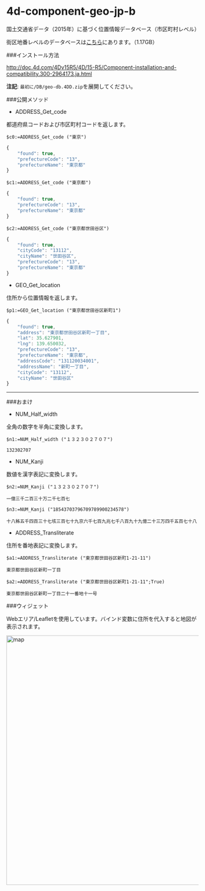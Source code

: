 # 4d-component-geo-jp-b
国土交通省データ（2015年）に基づく位置情報データベース（市区町村レベル）

街区地番レベルのデータベースは[こちら](https://drive.google.com/drive/folders/0B_M-9bo2YDhdN0pUMXdsRUE2VXc?usp=sharing)にあります。（1.17GB）

###インストール方法

http://doc.4d.com/4Dv15R5/4D/15-R5/Component-installation-and-compatibility.300-2964173.ja.html

**注記**: ``最初に/DB/geo-db.4DD.zip``を展開してください。

###公開メソッド

* ADDRESS_Get_code

都道府県コードおよび市区町村コードを返します。

```
$c0:=ADDRESS_Get_code ("東京")
```

```js
{
	"found": true,
	"prefectureCode": "13",
	"prefectureName": "東京都"
}
```

```
$c1:=ADDRESS_Get_code ("東京都")
```

```js
{
	"found": true,
	"prefectureCode": "13",
	"prefectureName": "東京都"
}
```

```
$c2:=ADDRESS_Get_code ("東京都世田谷区")
```

```js
{
	"found": true,
	"cityCode": "13112",
	"cityName": "世田谷区",
	"prefectureCode": "13",
	"prefectureName": "東京都"
}
```

* GEO_Get_location

住所から位置情報を返します。


```
$p1:=GEO_Get_location ("東京都世田谷区新町1")
```

```js
{
	"found": true,
	"address": "東京都世田谷区新町一丁目",
	"lat": 35.627901,
	"lng": 139.650032,
	"prefectureCode": "13",
	"prefectureName": "東京都",
	"addressCode": "131120034001",
	"addressName": "新町一丁目",
	"cityCode": "13112",
	"cityName": "世田谷区"
}
```

---

###おまけ

* NUM_Half_width
 
全角の数字を半角に変換します。

```
$n1:=NUM_Half_width ("１３２３０２７０７")
```

```
132302707
```

* NUM_Kanji
 
数値を漢字表記に変換します。

```
$n2:=NUM_Kanji ("１３２３０２７０７")
```

```
一億三千二百三十万二千七百七
```

```
$n3:=NUM_Kanji ("18543703796709789900234578")
```

```
十八秭五千四百三十七垓三百七十九京六千七百九兆七千八百九十九億二十三万四千五百七十八
```

* ADDRESS_Transliterate
 
住所を番地表記に変換します。

```
$a1:=ADDRESS_Transliterate ("東京都世田谷区新町1-21-11")
```

```
東京都世田谷区新町一丁目
```

```
$a2:=ADDRESS_Transliterate ("東京都世田谷区新町1-21-11";True)
```

```
東京都世田谷区新町一丁目二十一番地十一号
```

###ウィジェット

Webエリア/Leafletを使用しています。バインド変数に住所を代入すると地図が表示されます。

<img width="652" alt="map" src="https://cloud.githubusercontent.com/assets/1725068/18536015/2b259a14-7b34-11e6-9b9a-933ae37311cb.png">



